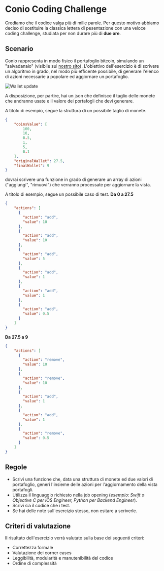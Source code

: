 # Conio Coding Challenge
Crediamo che il codice valga più di mille parole. Per questo motivo abbiamo deciso di sostituire la classica lettera di pesentazione con una veloce coding challenge, studiata per non durare più di **due ore**.

## Scenario
Conio rappresenta in modo fisico il portafoglio bitcoin, simulando un "salvadanaio" (visibile sul [nostro sito](https://www.conio.com)). L'obiettivo dell'esercizio è di scrivere un algoritmo in grado, nel modo più efficente possibile, di generare l'elenco di azioni necessarie a popolare ed aggiornare un portafoglio.

![Wallet update](sample.png "Wallet update")

A disposizione, per partire, hai un json che definisce il taglio delle monete che andranno usate e il valore dei portafogli che devi generare.

A titolo di esempio, segue la struttura di un possibile taglio di monete.
```json
{
	"coinsValue": [
		100,
		10,
		0.5,
		1,
		5,
		0.1
	],
	"originalWallet": 27.5,
	"finalWallet": 9
}
```

dovrai scrivere una funzione in grado di generare un array di azioni ("aggiungi", "rimuovi") che verranno processate per aggiornare la vista.

A titolo di esempio, segue un possibile caso di test.
**Da 0 a 27.5**
```json
{
	"actions": [
      {
        "action": "add",
        "value": 10
      },
      {
        "action": "add",
        "value": 10
      },
      {
        "action": "add",
        "value": 5
      },
      {
        "action": "add",
        "value": 1
      },
      {
        "action": "add",
        "value": 1
      },
      {
        "action": "add",
        "value": 0.5
      }
    ]
}
```

**Da 27.5 a 9**
```json
{
	"actions": [
      {
        "action": "remove",
        "value": 10
      },
      {
        "action": "remove",
        "value": 10
      },
      {
        "action": "add",
        "value": 1
      },
      {
        "action": "add",
        "value": 1
      },
      {
        "action": "remove",
        "value": 0.5
      }
    ]
}
```

## Regole
- Scrivi una funzione che, data una struttura di monete ed due valori di portafoglio, generi l'insieme delle azioni per l'aggiornamento della vista portafogli.
- Utilizza il linguaggio richiesto nella job opening (*esempio: Swift o Objective C per iOS Engineer, Python per Backend Engineer*).
- Scrivi sia il codice che i test.
- Se hai delle note sull'esercizio stesso, non esitare a scriverle.

## Criteri di valutazione
Il risultato dell'esercizio verrà valutato sulla base dei seguenti criteri:
- Correttezza formale
- Valutazione dei corner cases
- Leggibilità, modularità e manutenibilità del codice
- Ordine di complessità

